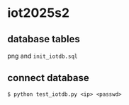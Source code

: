 # iot2025s2

## database tables

png and `init_iotdb.sql`

## connect database

```shell
$ python test_iotdb.py <ip> <passwd>
```


